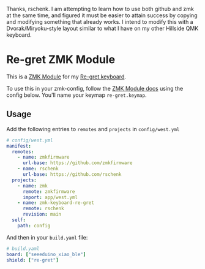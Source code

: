 Thanks, rschenk. I am attempting to learn how to use both github and zmk at the same time, and figured it must be easier to attain success by copying and modifying something that already works. I intend to modify this with a Dvorak/Miryoku-style layout similar to what I have on my other Hillside QMK keyboard.

# Re-gret ZMK Module

This is a [ZMK Module](https://zmk.dev/docs/features/modules) for my [Re-gret keyboard](https://github.com/rschenk/re-gret).

To use this in your zmk-config, follow the [ZMK Module docs](https://zmk.dev/docs/features/modules) using the config below. You'll name your keymap `re-gret.keymap`.

## Usage

Add the following entries to `remotes` and `projects` in `config/west.yml`

```yaml
# config/west.yml
manifest:
  remotes:
    - name: zmkfirmware
      url-base: https://github.com/zmkfirmware
    - name: rschenk
      url-base: https://github.com/rschenk
  projects:
    - name: zmk
      remote: zmkfirmware
      import: app/west.yml
    - name: zmk-keyboard-re-gret
      remote: rschenk
      revision: main
  self:
    path: config
```

And then in your `build.yaml` file:

```yaml
# build.yaml
board: ["seeeduino_xiao_ble"]
shield: ["re-gret"]
```
